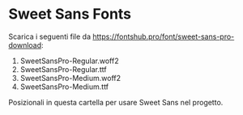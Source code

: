 # Sweet Sans Fonts

Scarica i seguenti file da https://fontshub.pro/font/sweet-sans-pro-download:

1. SweetSansPro-Regular.woff2
2. SweetSansPro-Regular.ttf
3. SweetSansPro-Medium.woff2
4. SweetSansPro-Medium.ttf

Posizionali in questa cartella per usare Sweet Sans nel progetto.